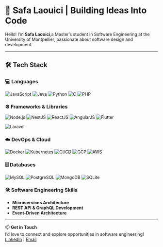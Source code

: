 # 🌟 Safa Laouici | Building Ideas Into Code

Hello! I’m **Safa Laouici**,a Master’s student in Software Engineering at the University of Montpellier, passionate about software design and development.  

---

## 🛠️ Tech Stack

### 💻 Languages
![JavaScript](https://img.shields.io/badge/JavaScript-F7DF1E?style=flat&logo=javascript&logoColor=black)
![Java](https://img.shields.io/badge/Java-007396?style=flat&logo=java&logoColor=white)
![Python](https://img.shields.io/badge/Python-3776AB?style=flat&logo=python&logoColor=white)
![C](https://img.shields.io/badge/C-A8B9CC?style=flat&logo=c&logoColor=black)
![PHP](https://img.shields.io/badge/PHP-777BB4?style=flat&logo=php&logoColor=white)

### ⚙️ Frameworks & Libraries
![Node.js](https://img.shields.io/badge/Node.js-339933?style=flat&logo=nodedotjs&logoColor=white)
![NestJS](https://img.shields.io/badge/NestJS-E0234E?style=flat&logo=nestjs&logoColor=white)
![ReactJS](https://img.shields.io/badge/React-61DAFB?style=flat&logo=react&logoColor=black)
![AngularJS](https://img.shields.io/badge/AngularJS-E23237?style=flat&logo=angularjs&logoColor=white)
![Flutter](https://img.shields.io/badge/Flutter-02569B?style=flat&logo=flutter&logoColor=white)

![Laravel](https://img.shields.io/badge/Laravel-FF2D20?style=flat&logo=laravel&logoColor=white)

### ☁️ DevOps & Cloud
![Docker](https://img.shields.io/badge/Docker-2496ED?style=flat&logo=docker&logoColor=white)
![Kubernetes](https://img.shields.io/badge/Kubernetes-326CE5?style=flat&logo=kubernetes&logoColor=white)
![CI/CD](https://img.shields.io/badge/CI%2FCD-4285F4?style=flat&logo=googlecloud&logoColor=white)
![GCP](https://img.shields.io/badge/GCP-4285F4?style=flat&logo=googlecloud&logoColor=white)
![AWS](https://img.shields.io/badge/AWS-232F3E?style=flat&logo=amazonaws&logoColor=white)

### 🗄️ Databases
![MySQL](https://img.shields.io/badge/MySQL-4479A1?style=flat&logo=mysql&logoColor=white)
![PostgreSQL](https://img.shields.io/badge/PostgreSQL-4169E1?style=flat&logo=postgresql&logoColor=white)
![MongoDB](https://img.shields.io/badge/MongoDB-47A248?style=flat&logo=mongodb&logoColor=white)
![SQLite](https://img.shields.io/badge/SQLite-003B57?style=flat&logo=sqlite&logoColor=white)

### 🛠️ Software Engineering Skills
- **Microservices Architecture**
- **REST API & GraphQL Development**
- **Event-Driven Architecture**

---

📫 **Get in Touch**  
I’d love to connect and explore opportunities in software engineering!  
[LinkedIn](https://www.linkedin.com/in/laouici-safa/) | [Email](laouicisafaa@gmail.com)
